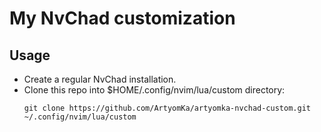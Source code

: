 # My NvChad customization

## Usage
 - Create a regular NvChad installation.
 - Clone this repo into $HOME/.config/nvim/lua/custom directory:
    ```
    git clone https://github.com/ArtyomKa/artyomka-nvchad-custom.git ~/.config/nvim/lua/custom
    ```
